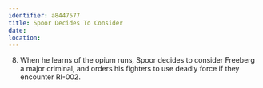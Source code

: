 ```yaml
---
identifier: a8447577
title: Spoor Decides To Consider
date:  
location: 
---
```


8.  When he learns of the opium runs, Spoor decides to consider Freeberg
    a major criminal, and orders his fighters to use deadly force if
    they encounter RI-002.
